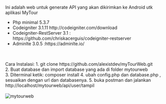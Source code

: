 Ini adalah web untuk generate API yang akan dikirimkan ke Android utk aplikasi MyTour</br>
<ul>
	<li>Php minimal 5.3.7</li>
	<li>Codeigniter 3.1.11 http://codeigniter.com/download</li>
	<li>Codeigniter-RestServer 3.1 : https://github.com/chriskacerguis/codeigniter-restserver</li>
	<li>Adminlte 3.0.5 :https://adminlte.io/</li>	
</ul>
</br></br>
Cara Instalasi:
1. git clone https://github.com/alexistdev/myTourWeb.git</br>
2. Buat database dan import database yang ada di folder mytourweb</br>
3. Diterminal ketik: composer install
4. ubah config.php dan database.php , sesuaikan dengan url dan databasenya.
5. buka postman dan jalankan http://localhost/mytourweb/api/user/tampil</br></br>

<img src="https://i.postimg.cc/vZBZ548H/postman.png" alt="mytourweb" />
